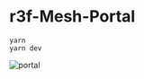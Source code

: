 # r3f-Mesh-Portal




```
yarn
yarn dev
```

![portal](https://github.com/Abacop6999/r3f-Mesh-Portal/assets/120139066/d83ac09f-9206-46a8-8e38-bd574a6d49cb)
